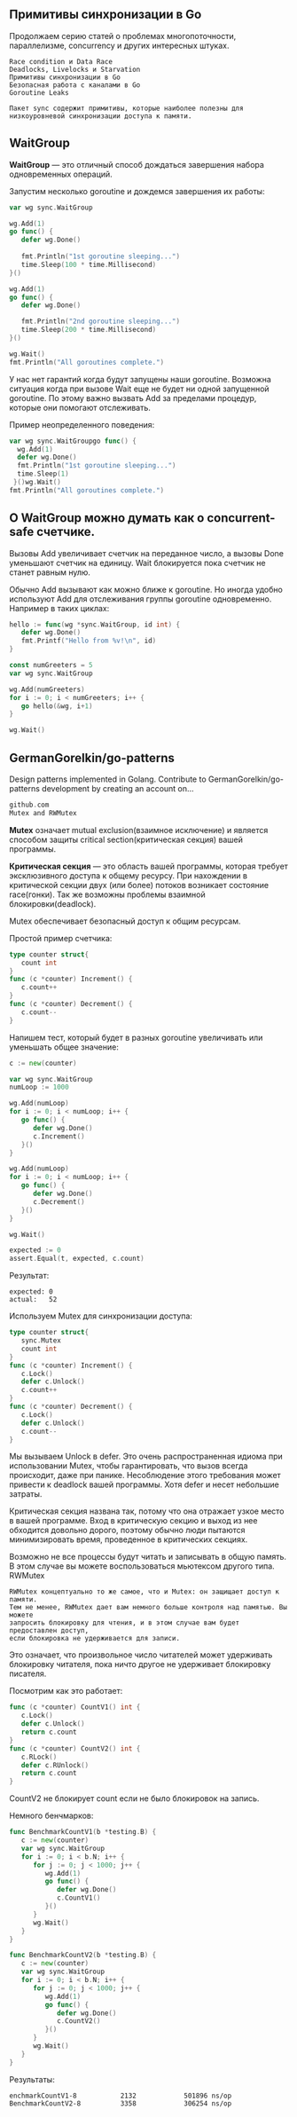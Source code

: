 ## Примитивы синхронизации в Go

Продолжаем серию статей о проблемах многопоточности, параллелизме, concurrency и других интересных штуках.

    Race condition и Data Race  
    Deadlocks, Livelocks и Starvation  
    Примитивы синхронизации в Go  
    Безопасная работа с каналами в Go  
    Goroutine Leaks   

    Пакет sync содержит примитивы, которые наиболее полезны для низкоуровневой синхронизации доступа к памяти.

## WaitGroup

**WaitGroup** — это отличный способ дождаться завершения набора одновременных операций.

Запустим несколько goroutine и дождемся завершения их работы:

```go
var wg sync.WaitGroup

wg.Add(1)
go func() {
   defer wg.Done()
   
   fmt.Println("1st goroutine sleeping...")
   time.Sleep(100 * time.Millisecond)
}()

wg.Add(1)
go func() {
   defer wg.Done()

   fmt.Println("2nd goroutine sleeping...")
   time.Sleep(200 * time.Millisecond)
}()

wg.Wait()
fmt.Println("All goroutines complete.")
```

У нас нет гарантий когда будут запущены наши goroutine. Возможна ситуация когда при вызове 
Wait еще не будет ни одной запущенной goroutine. По этому важно вызвать Add за пределами 
процедур, которые они помогают отслеживать.

Пример неопределенного поведения:

```go
var wg sync.WaitGroupgo func() {
  wg.Add(1)
  defer wg.Done()
  fmt.Println("1st goroutine sleeping...")
  time.Sleep(1)
 }()wg.Wait()
fmt.Println("All goroutines complete.")
```

## О WaitGroup можно думать как о concurrent-safe счетчике.

Вызовы Add увеличивает счетчик на переданное число, а вызовы Done уменьшают счетчик на единицу. Wait блокируется пока счетчик не станет равным нулю.

Обычно Add вызывают как можно ближе к goroutine. Но иногда удобно используют Add для отслеживания группы goroutine одновременно. Например в таких циклах:

```go
hello := func(wg *sync.WaitGroup, id int) {
   defer wg.Done()
   fmt.Printf("Hello from %v!\n", id)
}

const numGreeters = 5
var wg sync.WaitGroup

wg.Add(numGreeters)
for i := 0; i < numGreeters; i++ {
   go hello(&wg, i+1)
}

wg.Wait()
```

## GermanGorelkin/go-patterns
Design patterns implemented in Golang. Contribute to GermanGorelkin/go-patterns development by creating an account on…

```go
github.com
Mutex and RWMutex
```

**Mutex** означает mutual exclusion(взаимное исключение) и 
является способом защиты critical section(критическая секция) вашей программы.

**Критическая секция** — это область вашей программы, которая требует эксклюзивного доступа к общему ресурсу. 
При нахождении в критической секции двух (или более) потоков возникает состояние race(гонки). 
Так же возможны проблемы взаимной блокировки(deadlock).

Mutex обеспечивает безопасный доступ к общим ресурсам.

Простой пример счетчика:

```go
type counter struct{
   count int
}
func (c *counter) Increment() {
   c.count++
}
func (c *counter) Decrement() {
   c.count--
}
```

Напишем тест, который будет в разных goroutine увеличивать или уменьшать общее значение:

```go
c := new(counter)

var wg sync.WaitGroup
numLoop := 1000

wg.Add(numLoop)
for i := 0; i < numLoop; i++ {
   go func() {
      defer wg.Done()
      c.Increment()
   }()
}

wg.Add(numLoop)
for i := 0; i < numLoop; i++ {
   go func() {
      defer wg.Done()
      c.Decrement()
   }()
}

wg.Wait()

expected := 0
assert.Equal(t, expected, c.count)
```

Результат:

```
expected: 0
actual:   52
```


Используем Mutex для синхронизации доступа:

```go
type counter struct{
   sync.Mutex
   count int
}
func (c *counter) Increment() {
   c.Lock()
   defer c.Unlock()
   c.count++
}
func (c *counter) Decrement() {
   c.Lock()
   defer c.Unlock()
   c.count--
}
```

Мы вызываем Unlock в defer. Это очень распространенная идиома при использовании Mutex, 
чтобы гарантировать, что вызов всегда происходит, даже при панике. Несоблюдение этого 
требования может привести к deadlock вашей программы. Хотя defer и несет небольшие затраты.

Критическая секция названа так, потому что она отражает узкое место в вашей программе. 
Вход в критическую секцию и выход из нее обходится довольно дорого, поэтому обычно 
люди пытаются минимизировать время, проведенное в критических секциях.

Возможно не все процессы будут читать и записывать в общую память. 
В этом случае вы можете воспользоваться мьютексом другого типа.
RWMutex

    RWMutex концептуально то же самое, что и Mutex: он защищает доступ к памяти. 
    Тем не менее, RWMutex дает вам немного больше контроля над памятью. Вы можете 
    запросить блокировку для чтения, и в этом случае вам будет предоставлен доступ, 
    если блокировка не удерживается для записи.

Это означает, что произвольное число читателей может удерживать 
блокировку читателя, пока ничто другое не удерживает блокировку писателя.

Посмотрим как это работает:

```go
func (c *counter) CountV1() int {
   c.Lock()
   defer c.Unlock()
   return c.count
}
func (c *counter) CountV2() int {
   c.RLock()
   defer c.RUnlock()
   return c.count
}
```

CountV2 не блокирует count если не было блокировок на запись.

Немного бенчмарков:

```go
func BenchmarkCountV1(b *testing.B) {
   c := new(counter)
   var wg sync.WaitGroup
   for i := 0; i < b.N; i++ {
      for j := 0; j < 1000; j++ {
         wg.Add(1)
         go func() {
            defer wg.Done()
            c.CountV1()
         }()
      }
      wg.Wait()
   }
}

func BenchmarkCountV2(b *testing.B) {
   c := new(counter)
   var wg sync.WaitGroup
   for i := 0; i < b.N; i++ {
      for j := 0; j < 1000; j++ {
         wg.Add(1)
         go func() {
            defer wg.Done()
            c.CountV2()
         }()
      }
      wg.Wait()
   }
}
```

Результаты:
```
enchmarkCountV1-8           2132            501896 ns/op
BenchmarkCountV2-8          3358            306254 ns/op
```


